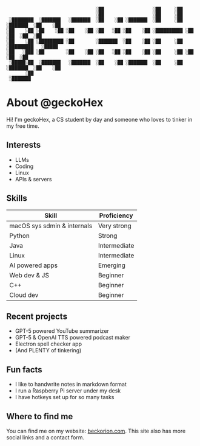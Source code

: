 ```
                                 ░██                  ░██     ░██                       
                                 ░██                  ░██     ░██                       
 ░████████  ░███████   ░███████  ░██    ░██ ░███████  ░██     ░██  ░███████  ░██    ░██ 
░██    ░██ ░██    ░██ ░██    ░██ ░██   ░██ ░██    ░██ ░██████████ ░██    ░██  ░██  ░██  
░██    ░██ ░█████████ ░██        ░███████  ░██    ░██ ░██     ░██ ░█████████   ░█████   
░██   ░███ ░██        ░██    ░██ ░██   ░██ ░██    ░██ ░██     ░██ ░██         ░██  ░██  
 ░█████░██  ░███████   ░███████  ░██    ░██ ░███████  ░██     ░██  ░███████  ░██    ░██ 
       ░██                                                                              
 ░███████                                                                               

```

# About @geckoHex

Hi! I'm geckoHex, a CS student by day and someone who loves to tinker in my free time.

## Interests

- LLMs
- Coding
- Linux
- APIs & servers

## Skills

|            Skill            |     Proficiency     |
|-----------------------------|---------------------|
| macOS sys sdmin & internals | Very strong         |
| Python                      | Strong              |
| Java                        | Intermediate        |
| Linux                       | Intermediate        |
| AI powered apps             | Emerging            |
| Web dev & JS                | Beginner            |
| C++                         | Beginner            |
| Cloud dev                   | Beginner            |

## Recent projects

- GPT-5 powered YouTube summarizer
- GPT-5 & OpenAI TTS powered podcast maker
- Electron spell checker app
- (And PLENTY of tinkering)

## Fun facts

- I like to handwrite notes in markdown format
- I run a Raspberry Pi server under my desk
- I have hotkeys set up for so many tasks

## Where to find me

You can find me on my website: [beckorion.com](https://www.beckorion.com/). This site also has more social links and a contact form.
